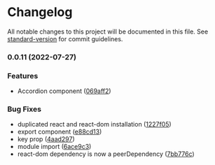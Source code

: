 # Changelog

All notable changes to this project will be documented in this file. See [standard-version](https://github.com/conventional-changelog/standard-version) for commit guidelines.

### 0.0.11 (2022-07-27)


### Features

* Accordion component ([069aff2](https://github.com/nicolsam/accordion/commit/069aff212a65f3588bd92e81bd5e2969ad7d55d5))


### Bug Fixes

* duplicated react and react-dom installation ([1227f05](https://github.com/nicolsam/accordion/commit/1227f0535d3a4421068ed1d52fdc38661158c9a0))
* export component ([e88cd13](https://github.com/nicolsam/accordion/commit/e88cd135755bec25896af0ba57db70610ce13fd5))
* key prop ([4aad297](https://github.com/nicolsam/accordion/commit/4aad29792a303eb9e3da1fba11e8c6639f535b81))
* module import ([6ace9c3](https://github.com/nicolsam/accordion/commit/6ace9c3f2f77ab2907b6724783a21cacea62778a))
* react-dom dependency is now a peerDependency ([7bb776c](https://github.com/nicolsam/accordion/commit/7bb776cef1b0e197328a7815c3e5a5a7758b42c8))
